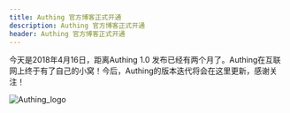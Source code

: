 ```yaml
---
title: Authing 官方博客正式开通
description: Authing 官方博客正式开通
header: Authing 官方博客正式开通
---
```

今天是2018年4月16日，距离Authing 1.0 发布已经有两个月了。Authing在互联网上终于有了自己的小窝！今后，Authing的版本迭代将会在这里更新，感谢关注！

![Authing_logo][1]


  [1]: https://usercontents.authing.cn/client/logo-dark-colorful.jpg